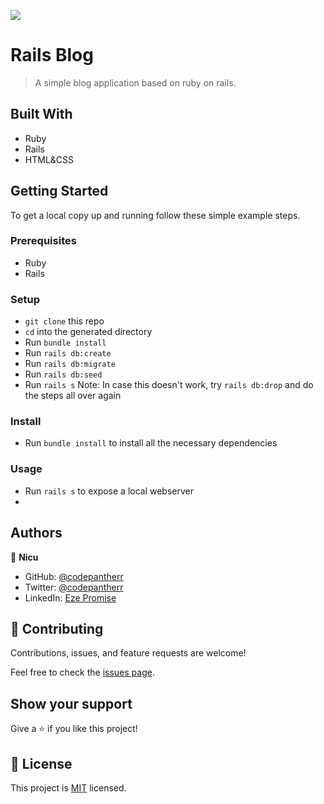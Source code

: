 ![](https://img.shields.io/badge/Microverse-blueviolet)

# Rails Blog

> A simple blog application based on ruby on rails.


## Built With

- Ruby
- Rails
- HTML&CSS

## Getting Started

To get a local copy up and running follow these simple example steps.

### Prerequisites
- Ruby
- Rails

### Setup
- `git clone` this repo
- `cd` into the generated directory
- Run `bundle install`
- Run `rails db:create` 
- Run `rails db:migrate` 
- Run `rails db:seed` 
- Run `rails s` 
Note: In case this doesn't work, try `rails db:drop` and do the steps all over again

### Install
- Run `bundle install` to install all the necessary dependencies

### Usage
- Run `rails s` to expose a local webserver
- 
## Authors

👤 **Nicu**

- GitHub: [@codepantherr](https://github.com/codepantherr)
- Twitter: [@codepantherr](https://twitter.com/codepantherr)
- LinkedIn: [Eze Promise](https://www.linkedin.com/in/promise-eze/)

## 🤝 Contributing

Contributions, issues, and feature requests are welcome!

Feel free to check the [issues page](https://github.com/codepantherr/railsblog/issues).

## Show your support

Give a ⭐️ if you like this project!

## 📝 License

This project is [MIT](./MIT.md) licensed.